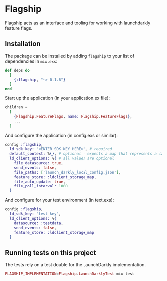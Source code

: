 # Flagship

Flagship acts as an interface and tooling for working with launchdarkly feature flags.

## Installation

The package can be installed by adding `flagship` to your list of dependencies in `mix.exs`:

```elixir
def deps do
  [
    {:flagship, "~> 0.1.6"}
  ]
end
```

Start up the application (in your application.ex file):
```elixir
children =
  [
    {Flagship.FeatureFlags, name: Flagship.FeatureFlags},
    ...
  ]
```

And configure the application (in config.exs or similar):
```elixir
config :flagship,
  ld_sdk_key: "<ENTER SDK KEY HERE>", # required
  default_context: %{}, # optional - expects a map that represents a launchdarkly context (https://docs.launchdarkly.com/home/contexts)
  ld_client_options: %{ # all values are optional
    file_datasource: true,
    send_events: false,
    file_paths: ['launch_darkly_local_config.json'],
    feature_store: :ldclient_storage_map,
    file_auto_update: true,
    file_poll_interval: 1000
  }
```

And configure for your test environment (in text.exs):
```elixir
config :flagship,
  ld_sdk_key: "test key",
  ld_client_options: %{
    datasource: :testdata,
    send_events: false,
    feature_store: :ldclient_storage_map
  }
```

## Running tests on this project
The tests rely on a test double for the LaunchDarkly implementation.
```elixir
FLAGSHIP_IMPLEMENTATION=Flagship.LaunchDarklyTest mix test
```


